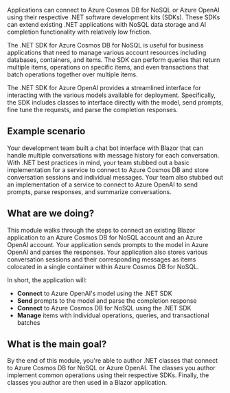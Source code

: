 Applications can connect to Azure Cosmos DB for NoSQL or Azure OpenAI using their respective .NET software development kits (SDKs). These SDKs can extend existing .NET applications with NoSQL data storage and AI completion functionality with relatively low friction.

The .NET SDK for Azure Cosmos DB for NoSQL is useful for business applications that need to manage various account resources including databases, containers, and items. The SDK can perform queries that return multiple items, operations on specific items, and even transactions that batch operations together over multiple items.

The .NET SDK for Azure OpenAI provides a streamlined interface for interacting with the various models available for deployment. Specifically, the SDK includes classes to interface directly with the model, send prompts, fine tune the requests, and parse the completion responses.

## Example scenario

Your development team built a chat bot interface with Blazor that can handle multiple conversations with message history for each conversation. With .NET best practices in mind, your team stubbed out a basic implementation for a service to connect to Azure Cosmos DB and store conversation sessions and individual messages. Your team also stubbed out an implementation of a service to connect to Azure OpenAI to send prompts, parse responses, and summarize conversations.

## What are we doing?

This module walks through the steps to connect an existing Blazor application to an Azure Cosmos DB for NoSQL account and an Azure OpenAI account. Your application sends prompts to the model in Azure OpenAI and parses the responses. Your application also stores various conversation sessions and their corresponding messages as items colocated in a single container within Azure Cosmos DB for NoSQL.

In short, the application will:

- **Connect** to Azure OpenAI's model using the .NET SDK
- **Send** prompts to the model and parse the completion response
- **Connect** to Azure Cosmos DB for NoSQL using the .NET SDK
- **Manage** items with individual operations, queries, and transactional batches

## What is the main goal?

By the end of this module, you're able to author .NET classes that connect to Azure Cosmos DB for NoSQL or Azure OpenAI. The classes you author implement common operations using their respective SDKs. Finally, the classes you author are then used in a Blazor application.
